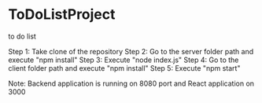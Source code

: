# ToDoListProject
to do list 

Step 1:
Take clone of the repository
Step 2:
Go to the server folder path and execute "npm install"
Step 3:
Execute "node index.js"
Step 4:
Go to the client folder path and execute "npm install"
Step 5:
Execute "npm start"

Note:
Backend application is running on 8080 port and React application on 3000
